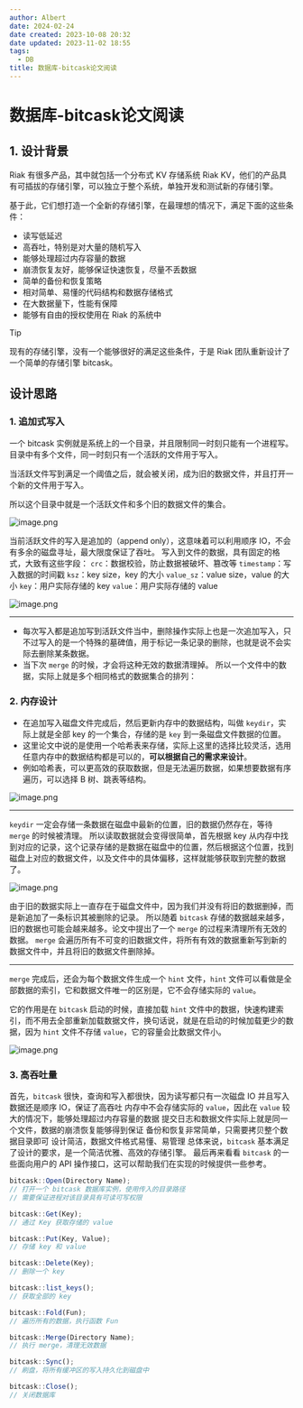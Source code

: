```yaml
---
author: Albert
date: 2024-02-24
date created: 2023-10-08 20:32
date updated: 2023-11-02 18:55
tags:
  - DB
title: 数据库-bitcask论文阅读
---
```



# 数据库-bitcask论文阅读

## 1. 设计背景

Riak 有很多产品，其中就包括一个分布式 KV 存储系统 Riak KV，他们的产品具有可插拔的存储引擎，可以独立于整个系统，单独开发和测试新的存储引擎。

基于此，它们想打造一个全新的存储引擎，在最理想的情况下，满足下面的这些条件：

- 读写低延迟
- 高吞吐，特别是对大量的随机写入
- 能够处理超过内存容量的数据
- 崩溃恢复友好，能够保证快速恢复，尽量不丢数据
- 简单的备份和恢复策略
- 相对简单、易懂的代码结构和数据存储格式
- 在大数据量下，性能有保障
- 能够有自由的授权使用在 Riak 的系统中

> [!tip]
现有的存储引擎，没有一个能够很好的满足这些条件，于是 Riak 团队重新设计了一个简单的存储引擎 bitcask。

## 设计思路

### 1. 追加式写入

一个 bitcask 实例就是系统上的一个目录，并且限制同一时刻只能有一个进程写。目录中有多个文件，同一时刻只有一个活跃的文件用于写入。

当活跃文件写到满足一个阈值之后，就会被关闭，成为旧的数据文件，并且打开一个新的文件用于写入。

所以这个目录中就是一个活跃文件和多个旧的数据文件的集合。

![image.png](https://img-20221128.oss-cn-shanghai.aliyuncs.com/img-2023-05/20231122233252.png)

当前活跃文件的写入是追加的（append only），这意味着可以利用顺序 IO，不会有多余的磁盘寻址，最大限度保证了吞吐。
写入到文件的数据，具有固定的格式，大致有这些字段：
`crc`：数据校验，防止数据被破坏、篡改等
`timestamp`：写入数据的时间戳
`ksz`：key size，key 的大小
`value_sz`：value size，value 的大小
`key`：用户实际存储的 key
`value`：用户实际存储的 value

![image.png](https://img-20221128.oss-cn-shanghai.aliyuncs.com/img-2023-05/20231122233810.png)

---

- 每次写入都是追加写到活跃文件当中，删除操作实际上也是一次追加写入，只不过写入的是一个特殊的墓碑值，用于标记一条记录的删除，也就是说不会实际去删除某条数据。
- 当下次 `merge` 的时候，才会将这种无效的数据清理掉。
所以一个文件中的数据，实际上就是多个相同格式的数据集合的排列：

### 2. 内存设计

- 在追加写入磁盘文件完成后，然后更新内存中的数据结构，叫做 `keydir`，实际上就是全部 key 的一个集合，存储的是 `key` 到一条磁盘文件数据的位置。
- 这里论文中说的是使用一个哈希表来存储，实际上这里的选择比较灵活，选用任意内存中的数据结构都是可以的，**可以根据自己的需求来设计**。
- 例如哈希表，可以更高效的获取数据，但是无法遍历数据，如果想要数据有序遍历，可以选择 B 树、跳表等结构。

![image.png](https://img-20221128.oss-cn-shanghai.aliyuncs.com/img-2023-05/20231122233829.png)

---

`keydir` 一定会存储一条数据在磁盘中最新的位置，旧的数据仍然存在，等待 `merge` 的时候被清理。
所以读取数据就会变得很简单，首先根据 key 从内存中找到对应的记录，这个记录存储的是数据在磁盘中的位置，然后根据这个位置，找到磁盘上对应的数据文件，以及文件中的具体偏移，这样就能够获取到完整的数据了。

![image.png](https://img-20221128.oss-cn-shanghai.aliyuncs.com/img-2023-05/20231122233917.png)

由于旧的数据实际上一直存在于磁盘文件中，因为我们并没有将旧的数据删掉，而是新追加了一条标识其被删除的记录。
所以随着 `bitcask` 存储的数据越来越多，旧的数据也可能会越来越多。论文中提出了一个 `merge` 的过程来清理所有无效的数据。
`merge` 会遍历所有不可变的旧数据文件，将所有有效的数据重新写到新的数据文件中，并且将旧的数据文件删除掉。

---

`merge` 完成后，还会为每个数据文件生成一个 `hint` 文件，`hint` 文件可以看做是全部数据的索引，它和数据文件唯一的区别是，它不会存储实际的 `value`。

它的作用是在 `bitcask` 启动的时候，直接加载 `hint` 文件中的数据，快速构建索引，而不用去全部重新加载数据文件，换句话说，就是在启动的时候加载更少的数据，因为 `hint` 文件不存储 `value`，它的容量会比数据文件小。

![image.png](https://img-20221128.oss-cn-shanghai.aliyuncs.com/img-2023-05/20231122233935.png)

### 3. 高吞吐量

首先，`bitcask` 很快，查询和写入都很快，因为读写都只有一次磁盘 IO
并且写入数据还是顺序 IO，保证了高吞吐
内存中不会存储实际的 `value`，因此在 `value` 较大的情况下，能够处理超过内存容量的数据
提交日志和数据文件实际上就是同一个文件，数据的崩溃恢复能够得到保证
备份和恢复非常简单，只需要拷贝整个数据目录即可
设计简洁，数据文件格式易懂、易管理
总体来说，`bitcask` 基本满足了设计的要求，是一个简洁优雅、高效的存储引擎。
最后再来看看 `bitcask` 的一些面向用户的 API 操作接口，这可以帮助我们在实现的时候提供一些参考。

```js
bitcask::Open(Directory Name);
// 打开一个 bitcask 数据库实例，使用传入的目录路径
// 需要保证进程对该目录具有可读可写权限

bitcask::Get(Key);
// 通过 Key 获取存储的 value

bitcask::Put(Key, Value);
// 存储 key 和 value

bitcask::Delete(Key);
// 删除一个 key

bitcask::list_keys();
// 获取全部的 key

bitcask::Fold(Fun);
// 遍历所有的数据，执行函数 Fun

bitcask::Merge(Directory Name);
// 执行 merge，清理无效数据

bitcask::Sync();
// 刷盘，将所有缓冲区的写入持久化到磁盘中

bitcask::Close();
// 关闭数据库
```